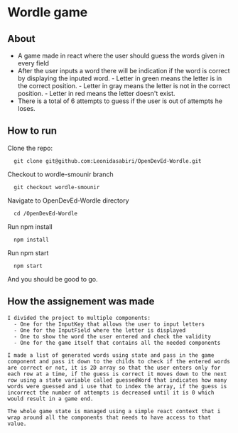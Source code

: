 # Wordle game

## About
 - A game made in react where the user should guess the words given in every field
 - After the user inputs a word there will be indication if the word is correct by displaying the inputed word.
       - Letter in green means the letter is in the correct position.
       - Letter in gray means the letter is not in the correct position.
       - Letter in red means the letter doesn't exist.
 - There is a total of 6 attempts to guess if the user is out of attempts he loses.

## How to run
  Clone the repo:
  ```
    git clone git@github.com:Leonidasabiri/OpenDevEd-Wordle.git
  ```
  Checkout to wordle-smounir branch
  ```
    git checkout wordle-smounir
  ```
  Navigate to OpenDevEd-Wordle directory
  ```
    cd /OpenDevEd-Wordle
  ```
  Run npm install
  ```
    npm install
  ```
  Run npm start
  ```
    npm start
  ```
  And you should be good to go.

  ## How the assignement was made
    I divided the project to multiple components:
      - One for the InputKey that allows the user to input letters
      - One for the InputField where the letter is displayed
      - One to show the word the user entered and check the validity
      - One for the game itself that contains all the needed components
      
    I made a list of generated words using state and pass in the game component and pass it down to the childs to check if the entered words are correct or not, it is 2D array so that the user enters only for each row at a time, if the guess is correct it moves down to the next row using a state variable called guessedWord that indicates how many words were guessed and i use that to index the array, if the guess is incorrect the number of attempts is decreased until it is 0 which would result in a game end.

    The whole game state is managed using a simple react context that i wrap around all the components that needs to have access to that value.
  
